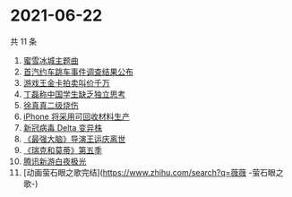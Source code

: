 # 2021-06-22

共 11 条

<!-- BEGIN -->
<!-- 最后更新时间 Tue Jun 22 2021 15:09:53 GMT+0800 (China Standard Time) -->

1. [蜜雪冰城主题曲](https://www.zhihu.com/search?q=蜜雪冰城)
2. [首汽约车跳车事件调查结果公布](https://www.zhihu.com/search?q=首汽约车)
3. [游戏王金卡拍卖叫价千万](https://www.zhihu.com/search?q=游戏王)
4. [丁磊称中国学生缺乏独立思考](https://www.zhihu.com/search?q=丁磊)
5. [徐真真二级烧伤](https://www.zhihu.com/search?q=徐真真)
6. [iPhone 将采用可回收材料生产](https://www.zhihu.com/search?q=苹果)
7. [新冠病毒 Delta 变异株](https://www.zhihu.com/search?q=新冠病毒)
8. [《最强大脑》导演王运庆离世](https://www.zhihu.com/search?q=最强大脑导演王运庆)
9. [《瑞克和莫蒂》第五季](https://www.zhihu.com/search?q=瑞克和莫蒂)
10. [腾讯新游白夜极光](https://www.zhihu.com/search?q=白夜极光)
11. [动画萤石眼之歌完结](https://www.zhihu.com/search?q=薇薇 -萤石眼之歌-)

<!-- END -->
